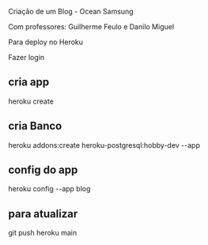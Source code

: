 Criação de um Blog - Ocean Samsung

Com professores: Guilherme Feulo e Danilo Miguel


Para deploy no Heroku

Fazer login

## cria app
heroku create <nome do app>

## cria Banco
heroku addons:create heroku-postgresql:hobby-dev --app <nome do app>

## config do app
heroku config --app blog

## para atualizar
git push heroku main